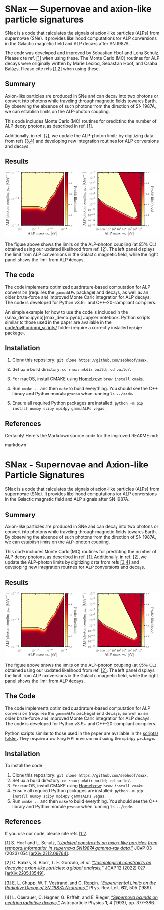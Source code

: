 # SNax &mdash; Supernovae and axion-like particle signatures

SNax is a code that calculates the signals of axion-like particles (ALPs) from supernovae (SNe).
It provides likelihood computations for ALP conversions in the Galactic magnetic field and ALP decays after SN 1987A.

The code was developed and improved by Sebastian Hoof and Lena Schulz.
Please cite ref. [[1]](#update) when using these.
The Monte Carlo (MC) routines for ALP decays were originally written by Marie Lecroq, Sebastian Hoof, and Csaba Bal&aacute;zs.
Please cite refs [[1,2]](#cosmoalp) when using these.


## Summary

Axion-like particles are produced in SNe and can decay into two photons or convert into photons while traveling through magnetic fields towards Earth.
By observing the absence of such photons from the direction of SN 1987A, we can establish limits on the ALP-photon coupling.

This code includes Monte Carlo (MC) routines for predicting the number of ALP decay photons, as described in ref. [[1]](#cosmoalp).

Additionally, in ref. [[2]](#update), we update the ALP-photon limits by digitizing data from refs [[3,4]](#data1) and developing new integration routines for ALP conversions and decays.


## Results

![ALP-photon limits](results/sn1987a_alp_limits_web.png)

The figure above shows the limits on the ALP-photon coupling (at 95% CL) obtained using our updated likelihood from ref. [[2]](#update).
The left panel displays the limit from ALP conversions in the Galactic magnetic field, while the right panel shows the limit from ALP decays.


## The code

The code implements optimized quadrature-based computation for ALP conversion (requires the `gammaALPs` package) and decays, as well as an older brute-force and improved Monte Carlo integration for ALP decays.
The code is developed for Python v3.9+ and C++-20-compliant compilers.

An simple example for how to use the code is included in the (snax_demo.ipynb)[snax_demo.ipynb] Jupyter notebook.
Python scripts similar to those used in the paper are available in the [code/python/mpi_scripts/](code/python/mpi_scripts/) folder (require a correctly installed `mpi4py` package).


## Installation

1. Clone this repository: `git clone https://github.com/sebhoof/snax`.

2. Set up a build directory: `cd snax; mkdir build; cd build/`.

3. For macOS, install CMAKE using [Homebrew](https://brew.sh): `brew install cmake`.

4. Run `cmake ..` and then `make` to build everything. You should see the C++ library and Python module `pysnax` when running `ls ../code`.

5. Ensure all required Python packages are installed: `python -m pip install numpy scipy mpi4py gammaALPs vegas`.


## References

Certainly! Here's the Markdown source code for the improved README.md:

markdown

# SNax - Supernovae and Axion-like Particle Signatures

SNax is a code that calculates the signals of axion-like particles (ALPs) from supernovae (SNe). It provides likelihood computations for ALP conversions in the Galactic magnetic field and ALP signals after SN 1987A.

## Summary

Axion-like particles are produced in SNe and can decay into two photons or convert into photons while traveling through magnetic fields towards Earth. By observing the absence of such photons from the direction of SN 1987A, we can establish limits on the ALP-photon coupling.

This code includes Monte Carlo (MC) routines for predicting the number of ALP decay photons, as described in ref. [[1]](#cosmoalp). Additionally, in ref. [[2]](#update), we update the ALP-photon limits by digitizing data from refs [[3,4]](#data1) and developing new integration routines for ALP conversions and decays.

## Results

![ALP-photon limits](results/sn1987a_alp_limits_web.png)

The figure above shows the limits on the ALP-photon coupling (at 95% CL) obtained using our updated likelihood from ref. [[2]](#update). The left panel displays the limit from ALP conversions in the Galactic magnetic field, while the right panel shows the limit from ALP decays.

## The Code

The code implements optimized quadrature-based computation for ALP conversion (requires the `gammaALPs` package) and decays, as well as an older brute-force and improved Monte Carlo integration for ALP decays. The code is developed for Python v3.9+ and C++-20-compliant compilers.

Python scripts similar to those used in the paper are available in the [scripts/ folder](scripts/). They require a working MPI environment using the `mpi4py` package.

## Installation

To install the code:

1. Clone this repository: `git clone https://github.com/sebhoof/snax`.
2. Set up a build directory: `cd snax; mkdir build; cd build/`.
3. For macOS, install CMAKE using [Homebrew](https://brew.sh): `brew install cmake`.
4. Ensure all required Python packages are installed: `python -m pip install numpy scipy mpi4py gammaALPs vegas`.
5. Run `cmake ..` and then `make` to build everything. You should see the C++ library and Python module `pysnax` when running `ls ../code`.

## References

If you use our code, please cite refs [[1,2](#cosmoalp).

<a id="update">[1]</a> S. Hoof and L. Schulz, [&ldquo;*Updated constraints on axion-like particles from temporal information in supernova SN1987A gamma-ray data,*&rdquo;](https://doi.org/10.1088/1475-7516/2023/03/054) JCAP 03 (2023) 054 [[arXiv:2212.09764]](https://arxiv.org/abs/2212.09764).

<a id="cosmoalp">[2]</a> C. Bal&aacute;zs, S. Bloor, T. E. Gonzalo, *et al*. [&ldquo;*Cosmological constraints on decaying axion-like particles: a global analysis,*&rdquo;](https://doi.org/10.1088/1475-7516/2022/12/027) JCAP 12 (2022) 027 [[arXiv:2205.13549]](https://arxiv.org/abs/2205.13549).

<a id="data1">[3]</a> E. L. Chupp, W. T. Vestrand, and C. Reppin. [&ldquo;*Experimental Limits on the Radiative Decay of SN 1987A Neutrinos,*&rdquo;](https://doi.org/10.1103/PhysRevLett.62.505) Phys. Rev. Lett. **62**, 505 (1989).

<a id="data2">[4]</a> L. Oberauer, C. Hagner, G. Raffelt, and E. Rieger, [&ldquo;*Supernova bounds on neutrino radiative decays,*&rdquo;](https://doi.org/10.1016/0927-6505(93)90004-W) Astroparticle Physics **1**, 4 (1993), pp. 377&ndash;386.
